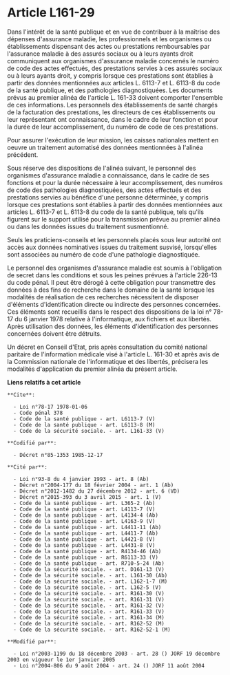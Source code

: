 # Article L161-29

Dans l'intérêt de la santé publique et en vue de contribuer à la maîtrise des dépenses d'assurance maladie, les
professionnels et les organismes ou établissements dispensant des actes ou prestations remboursables par l'assurance maladie
à des assurés sociaux ou à leurs ayants droit communiquent aux organismes d'assurance maladie concernés le numéro de code des
actes effectués, des prestations servies à ces assurés sociaux ou à leurs ayants droit, y compris lorsque ces prestations
sont établies à partir des données mentionnées aux articles L. 6113-7 et L. 6113-8 du code de la santé publique, et des
pathologies diagnostiquées. Les documents prévus au premier alinéa de l'article L. 161-33 doivent comporter l'ensemble de ces
informations. Les personnels des établissements de santé chargés de la facturation des prestations, les directeurs de ces
établissements ou leur représentant ont connaissance, dans le cadre de leur fonction et pour la durée de leur
accomplissement, du numéro de code de ces prestations.

Pour assurer l'exécution de leur mission, les caisses nationales mettent en oeuvre un traitement automatisé des données
mentionnées à l'alinéa précédent.

Sous réserve des dispositions de l'alinéa suivant, le personnel des organismes d'assurance maladie a connaissance, dans le
cadre de ses fonctions et pour la durée nécessaire à leur accomplissement, des numéros de code des pathologies
diagnostiquées, des actes effectués et des prestations servies au bénéfice d'une personne déterminée, y compris lorsque ces
prestations sont établies à partir des données mentionnées aux articles L. 6113-7 et L. 6113-8 du code de la santé publique,
tels qu'ils figurent sur le support utilisé pour la transmission prévue au premier alinéa ou dans les données issues du
traitement susmentionné.

Seuls les praticiens-conseils et les personnels placés sous leur autorité ont accès aux données nominatives issues du
traitement susvisé, lorsqu'elles sont associées au numéro de code d'une pathologie diagnostiquée.

Le personnel des organismes d'assurance maladie est soumis à l'obligation de secret dans les conditions et sous les peines
prévues à l'article 226-13 du code pénal. Il peut être dérogé à cette obligation pour transmettre des données à des fins de
recherche dans le domaine de la santé lorsque les modalités de réalisation de ces recherches nécessitent de disposer
d'éléments d'identification directe ou indirecte des personnes concernées. Ces éléments sont recueillis dans le respect des
dispositions de la loi n° 78-17 du 6 janvier 1978 relative à l'informatique, aux fichiers et aux libertés. Après utilisation
des données, les éléments d'identification des personnes concernées doivent être détruits.

Un décret en Conseil d'Etat, pris après consultation du comité national paritaire de l'information médicale visé à l'article
L. 161-30 et après avis de la Commission nationale de l'informatique et des libertés, précisera les modalités d'application
du premier alinéa du présent article.

**Liens relatifs à cet article**

	**Cite**:

	  - Loi n°78-17 1978-01-06
	  - Code pénal 378
	  - Code de la santé publique - art. L6113-7 (V)
	  - Code de la santé publique - art. L6113-8 (M)
	  - Code de la sécurité sociale. - art. L161-33 (V)

	**Codifié par**:

	  - Décret n°85-1353 1985-12-17

	**Cité par**:

	  - Loi n°93-8 du 4 janvier 1993 - art. 8 (Ab)
	  - Décret n°2004-177 du 18 février 2004 - art. 1 (Ab)
	  - Décret n°2012-1482 du 27 décembre 2012 - art. 6 (VD)
	  - Décret n°2015-393 du 3 avril 2015 - art. 1 (V)
	  - Code de la santé publique - art. L365-2 (Ab)
	  - Code de la santé publique - art. L4113-7 (V)
	  - Code de la santé publique - art. L4134-4 (Ab)
	  - Code de la santé publique - art. L4163-9 (V)
	  - Code de la santé publique - art. L4411-11 (Ab)
	  - Code de la santé publique - art. L4411-7 (Ab)
	  - Code de la santé publique - art. L4421-8 (V)
	  - Code de la santé publique - art. L4431-8 (V)
	  - Code de la santé publique - art. R4134-46 (Ab)
	  - Code de la santé publique - art. R6113-33 (V)
	  - Code de la santé publique - art. R710-5-24 (Ab)
	  - Code de la sécurité sociale. - art. D161-13 (V)
	  - Code de la sécurité sociale. - art. L161-30 (Ab)
	  - Code de la sécurité sociale. - art. L162-1-7 (M)
	  - Code de la sécurité sociale. - art. L162-5 (V)
	  - Code de la sécurité sociale. - art. R161-30 (V)
	  - Code de la sécurité sociale. - art. R161-31 (V)
	  - Code de la sécurité sociale. - art. R161-32 (V)
	  - Code de la sécurité sociale. - art. R161-33 (V)
	  - Code de la sécurité sociale. - art. R161-34 (M)
	  - Code de la sécurité sociale. - art. R162-52 (M)
	  - Code de la sécurité sociale. - art. R162-52-1 (M)

	**Modifié par**:

	  - Loi n°2003-1199 du 18 décembre 2003 - art. 28 () JORF 19 décembre 2003 en vigueur le 1er janvier 2005
	  - Loi n°2004-806 du 9 août 2004 - art. 24 () JORF 11 août 2004
